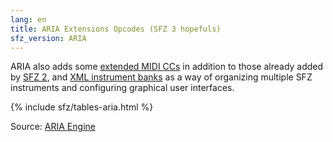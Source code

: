 ```yaml
---
lang: en
title: ARIA Extensions Opcodes (SFZ 3 hopefuls)
sfz_version: ARIA
---
```

ARIA also adds some [extended MIDI CCs](/extensions/aria/midi_cc) in addition
to those already added by [SFZ 2](/opcodes/sfz2),
and [XML instrument banks](/extensions/aria/xml_instrument_bank) as a way of
organizing multiple SFZ instruments and configuring graphical user interfaces.

{% include sfz/tables-aria.html %}

Source: [ARIA Engine](https://www.plogue.com/plgfrms/viewtopic.php?f=14&t=4389&sid=1499dd5d481dc9c02a51c57da3b11364)
